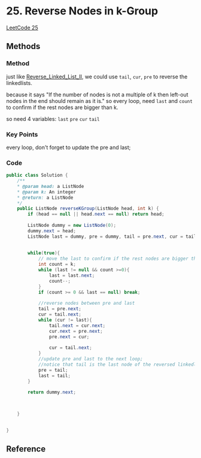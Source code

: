 # 25.  Reverse Nodes in k-Group


[LeetCode 25](https://leetcode.com/problems/reverse-nodes-in-k-group/)


## Methods

### Method 
just like [Reverse_Linked_List_II](../Reverse_Linked_List_II), we could use `tail`, `cur`, `pre` to 
reverse the linkedlists. 

because it says "If the number of nodes is not a multiple of k then left-out nodes in the end should remain as it is."
so every loop, need `last` and `count` to confirm if the rest nodes are bigger than k. 

so need 4 variables: `last` `pre` `cur` `tail`

### Key Points
every loop, don't forget to update the pre and last; 

### Code
```java
public class Solution {
    /**
    * @param head: a ListNode
    * @param k: An integer
    * @return: a ListNode
    */
    public ListNode reverseKGroup(ListNode head, int k) {
        if (head == null || head.next == null) return head;
        
        ListNode dummy = new ListNode(0);
        dummy.next = head; 
        ListNode last = dummy, pre = dummy, tail = pre.next, cur = tail.next; 
        
        
        while(true){
            // move the last to confirm if the rest nodes are bigger than k
            int count = k;
            while (last != null && count >=0){
                last = last.next; 
                count--;
            }
            if (count >= 0 && last == null) break; 
        
            //reverse nodes between pre and last 
            tail = pre.next; 
            cur = tail.next;
            while (cur != last){
                tail.next = cur.next;
                cur.next = pre.next;
                pre.next = cur;
                
                cur = tail.next;
            }
            //update pre and last to the next loop;
            //notice that tail is the last node of the reversed linkedlist part
            pre = tail; 
            last = tail; 
        }
        
        return dummy.next;
      


    }
    

}

```


## Reference